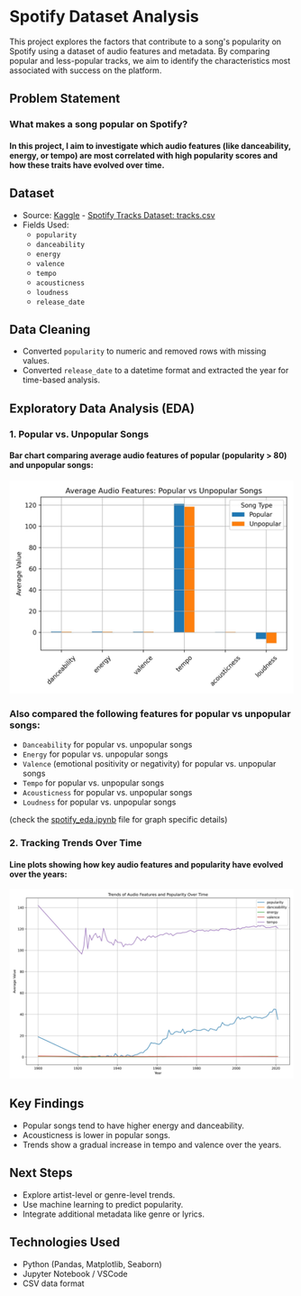 # Spotify Dataset Analysis
This project explores the factors that contribute to a song's popularity on Spotify using a dataset of audio features and metadata. By comparing popular and less-popular tracks, we aim to identify the characteristics most associated with success on the platform.

## Problem Statement
### What makes a song popular on Spotify?
#### In this project, I aim to investigate which audio features (like danceability, energy, or tempo) are most correlated with high popularity scores and how these traits have evolved over time.

## Dataset
- Source: [Kaggle](https://www.kaggle.com/datasets/yamaerenay/spotify-dataset-19212020-600k-tracks) - [Spotify Tracks Dataset: tracks.csv](spotify_data/tracks.csv)
- Fields Used:
    - `popularity`
    - `danceability`
    - `energy`
    - `valence`
    - `tempo`
    - `acousticness`
    - `loudness`
    - `release_date`

## Data Cleaning
- Converted `popularity` to numeric and removed rows with missing values.
- Converted `release_date` to a datetime format and extracted the year for time-based analysis.

## Exploratory Data Analysis (EDA)
### 1. Popular vs. Unpopular Songs
#### Bar chart comparing average audio features of popular (popularity > 80) and unpopular songs:

![FigureMeans](images/means_pop_vs_unpop.jpg)

### Also compared the following features for popular vs unpopular songs:
- `Danceability` for popular vs. unpopular songs
- `Energy` for popular vs. unpopular songs
- `Valence` (emotional positivity or negativity) for popular vs. unpopular songs
- `Tempo` for popular vs. unpopular songs
- `Acousticness` for popular vs. unpopular songs
- `Loudness` for popular vs. unpopular songs

(check the [spotify_eda.ipynb](spotify_eda.ipynb) file for graph specific details)

### 2. Tracking Trends Over Time
#### Line plots showing how key audio features and popularity have evolved over the years:

![FigureTrends](images/trends_over_time.jpg)

## Key Findings
- Popular songs tend to have higher energy and danceability.
- Acousticness is lower in popular songs.
- Trends show a gradual increase in tempo and valence over the years.

## Next Steps
- Explore artist-level or genre-level trends.
- Use machine learning to predict popularity.
- Integrate additional metadata like genre or lyrics.

## Technologies Used
- Python (Pandas, Matplotlib, Seaborn)
- Jupyter Notebook / VSCode
- CSV data format
